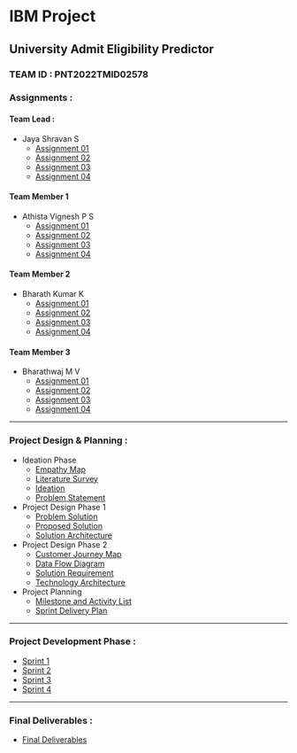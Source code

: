 # IBM Project

## University Admit Eligibility Predictor

### TEAM ID : PNT2022TMID02578

### Assignments :

#### Team Lead :
- Jaya Shravan S
    - [Assignment 01](./Assignments/Team%20Lead/Assignment-01/JayaShravan_Assignment_1.ipynb)
    - [Assignment 02](./Assignments/Team%20Lead/Assignment-02/JayaShravan_Assignment%202.ipynb)
    - [Assignment 03](./Assignments/Team%20Lead/Assignment-03/JayaShravan_Assignment_3.ipynb)
    - [Assignment 04](./Assignments/Team%20Lead/Assignment-04.ipynb)
#### Team Member 1
- Athista Vignesh P S
    - [Assignment 01](./Assignments/Team%20Member%201/Assignment-01/AthistaVignesh_Assignment_1.ipynb)
    - [Assignment 02](./Assignments/Team%20Member%201/Assignment-02/AthistaVignesh_Assignment_2.ipynb)
    - [Assignment 03](./Assignments/Team%20Member%201/Assignment-03/AthistaVignesh_Assignment_3.ipynb)
    - [Assignment 04](./Assignments/Team%20Member%201/Assignment-04/AthistaVignesh_Assignment_4.ipynb)
#### Team Member 2
- Bharath Kumar K
    - [Assignment 01](./Assignments/Team%20Member%202/Assignment-01/BharathKumar_Assignment_1.ipynb)
    - [Assignment 02](./Assignments/Team%20Member%202/Assignment-02/BharathKumar_Assignment%202.ipynb)
    - [Assignment 03](.)
    - [Assignment 04](.)
#### Team Member 3
- Bharathwaj M V
    - [Assignment 01](./Assignments/Team%20Member%203/Assignment-01/Assignment_1.ipynb)
    - [Assignment 02](./Assignments/Team%20Member%203/Assignment-02/Assignment%202)
    - [Assignment 03](./Assignments/Team%20Member%203/Assignment-03/Assignment_3)
    - [Assignment 04](./Assignments/Team%20Member%203/Assignment-04/Assignment-04.ipynb)

---

### Project Design & Planning :
- Ideation Phase
    - [Empathy Map](./Project%20Design%20%26%20Planning/Ideation%20Phase/Empathy%20Map.pdf)
    - [Literature Survey](./Project%20Design%20%26%20Planning/Ideation%20Phase/Literature%20Survey%20University%20predictor.pdf)
    - [Ideation](./Project%20Design%20%26%20Planning/Ideation%20Phase/Ideate.pdf)
    - [Problem Statement](./Project%20Design%20%26%20Planning/Ideation%20Phase/Problem%20Statement.pdf)
- Project Design Phase 1
    - [Problem Solution](./Project%20Design%20%26%20Planning/Project%20Design%20Phase%201/Copy%20of%20Problem_solution_fit%20Sample%20Template%20-%20Problem_solution_fit.pdf)
    - [Proposed Solution](./Project%20Design%20%26%20Planning/Project%20Design%20Phase%201/Proposed%20Solution.docx%20-%20Proposed%20Solution.docx.pdf)
    - [Solution Architecture](./Project%20Design%20%26%20Planning/Project%20Design%20Phase%201/Solution%20Architecture%20-%20Solution%20Architecture.pdf)
- Project Design Phase 2
    - [Customer Journey Map](./Project%20Design%20%26%20Planning/Project%20Design%20Phase%202/Customer%20Journey%20Map.pdf)
    - [Data Flow Diagram](./Project%20Design%20%26%20Planning/Project%20Design%20Phase%202/Data%20Flow%20Diagrams%20and%20User%20Stories%20-%20PNT2022TMID02578.pdf)
    - [Solution Requirement](./Project%20Design%20%26%20Planning/Project%20Design%20Phase%202/Solution%20Requirements-PNT2022TMID02578.pdf)
    - [Technology Architecture](./Project%20Design%20%26%20Planning/Project%20Design%20Phase%202/Technology%20Architecture%20-%20PNT2022TMID02578.pdf)
- Project Planning
    - [Milestone and Activity List](./Project%20Design%20%26%20Planning/Project%20Planning/Milestone%20and%20Activity%20List.pdf)
    - [Sprint Delivery Plan](./Project%20Design%20%26%20Planning/Project%20Planning/Sprint%20Delivery%20Plan.pdf)

---

### Project Development Phase :
- [Sprint 1](./Project%20Development%20Phase/Sprint%201/)
- [Sprint 2](./Project%20Development%20Phase/Sprint%202/)
- [Sprint 3](./Project%20Development%20Phase/Sprint%203/)
- [Sprint 4](./Project%20Development%20Phase/Sprint%204/)

---

### Final Deliverables :
- [Final Deliverables](./Final%20Deliverables/)
